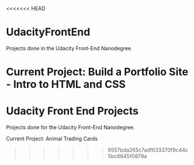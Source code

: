 <<<<<<< HEAD
# UdacityFrontEnd
Projects done in the Udacity Front-End Nanodegree.

Current Project:
Build a Portfolio Site - Intro to HTML and CSS
=======
# Udacity Front End Projects
Projects done for the Udacity Front-End Nanodegree.

Current Project: Animal Trading Cards
>>>>>>> 9557bda265c7adf633370f9c44c5bc6645f0879a
